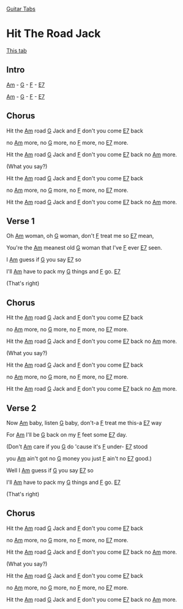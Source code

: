 [Guitar Tabs](index.md)

# Hit The Road Jack

[This tab](https://tabs.ultimate-guitar.com/tab/ray-charles/hit-the-road-jack-chords-168021)


## Intro

[Am]  -  [G]  -  [F]  -  [E7]

[Am]  -  [G]  -  [F]  -  [E7]

## Chorus

Hit the [Am] road [G] Jack and [F] don't you come [E7] back

no [Am] more, no [G] more, no [F] more, no [E7] more.

Hit the [Am] road [G] Jack and [F] don't you come [E7] back no [Am] more.

(What you say?)

Hit the [Am] road [G] Jack and [F] don't you come [E7] back

no [Am] more, no [G] more, no [F] more, no [E7] more.

Hit the [Am] road [G] Jack and [F] don't you come [E7] back no [Am] more.

## Verse 1

Oh [Am] woman, oh [G] woman, don't [F] treat me so [E7] mean,

You're the [Am] meanest old [G] woman that I've [F] ever [E7] seen.

I [Am] guess if [G] you say [E7] so

I'll [Am] have to pack my [G] things and [F] go. [E7] 

(That's right)

## Chorus

Hit the [Am] road [G] Jack and [F] don't you come [E7] back

no [Am] more, no [G] more, no [F] more, no [E7] more.

Hit the [Am] road [G] Jack and [F] don't you come [E7] back no [Am] more.

(What you say?)

Hit the [Am] road [G] Jack and [F] don't you come [E7] back

no [Am] more, no [G] more, no [F] more, no [E7] more.

Hit the [Am] road [G] Jack and [F] don't you come [E7] back no [Am] more.

## Verse 2

Now [Am] baby, listen [G] baby, don't-a [F] treat me this-a [E7] way

For [Am] I'll be [G] back on my [F] feet some [E7] day.      

(Don't [Am] care if you [G] do 'cause it's [F] under- [E7] stood

you [Am] ain't got no [G] money you just [F] ain't no [E7] good.)

Well I [Am] guess if [G] you say [E7] so

I'll [Am] have to pack my [G] things and [F] go. [E7] 

(That's right)

## Chorus

Hit the [Am] road [G] Jack and [F] don't you come [E7] back

no [Am] more, no [G] more, no [F] more, no [E7] more.

Hit the [Am] road [G] Jack and [F] don't you come [E7] back no [Am] more.

(What you say?)

Hit the [Am] road [G] Jack and [F] don't you come [E7] back

no [Am] more, no [G] more, no [F] more, no [E7] more.

Hit the [Am] road [G] Jack and [F] don't you come [E7] back no [Am] more.



[A]: https://www.chordbank.com/chords/a-major/  "A major"
[Am]: https://www.chordbank.com/chords/a-minor/  "A minor"
[B]: https://www.chordbank.com/chords/b-major/  "B major"
[Bm]: https://www.chordbank.com/chords/b-minor/  "B minor"
[C]: https://www.chordbank.com/chords/c-major/  "C major"
[C6]: https://www.chordbank.com/chords/c-major/  "C major"
[D]: https://www.chordbank.com/chords/d-major/  "D major"
[Dm]: https://www.chordbank.com/chords/d-minor/  "D minor"
[E]: https://www.chordbank.com/chords/e-major/  "E major"
[E7]: https://www.chordbank.com/chords/e-major/  "E7"
[Esus4]: https://www.chordbank.com/chords/e-major/  "Esus4"
[E7sus4]: https://www.chordbank.com/chords/e-major/  "E7sus4"
[F]: https://www.chordbank.com/chords/f-major/  "F major"
[F#]: https://www.chordbank.com/chords/f-sharp-major/  "F# major"
[F#m]: https://www.chordbank.com/chords/f-sharp-minor/  "F# minor"
[G]: https://www.chordbank.com/chords/g-major/  "G major"